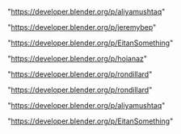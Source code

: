 "https://developer.blender.org/p/aliyamushtaq"

"https://developer.blender.org/p/jeremybep"

"https://developer.blender.org/p/EitanSomething"

"https://developer.blender.org/p/hoianaz"

"https://developer.blender.org/p/rondillard"

 
"https://developer.blender.org/p/rondillard"


"https://developer.blender.org/p/aliyamushtaq"


"https://developer.blender.org/p/EitanSomething"


 
